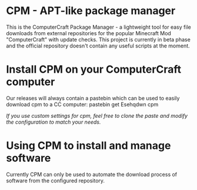# CPM - APT-like package manager
This is the ComputerCraft Package Manager - a lightweight tool for easy file downloads from external repositories for the popular Minecraft Mod "ComputerCraft" with update checks.
This project is currently in beta phase and the official repository doesn't contain any useful scripts at the moment.

# Install CPM on your ComputerCraft computer
Our releases will always contain a pastebin which can be used to easily download cpm to a CC computer:
    pastebin get Esehqdwn cpm

*If you use custom settings for cpm, feel free to clone the paste and modify the configuration to match your needs.*

# Using CPM to install and manage software
Currently CPM can only be used to automate the download process of software from the configured repository.
